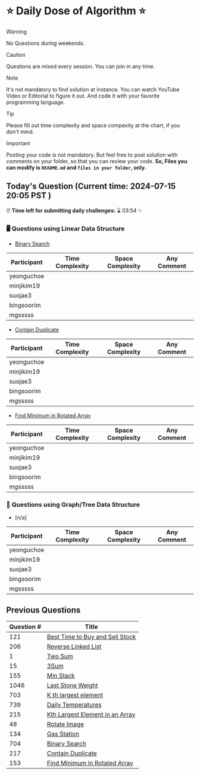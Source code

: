 # ⭐ Daily Dose of Algorithm ⭐
> [!WARNING]
> No Questions during weekends.

> [!CAUTION]
> Questions are mixed every session. You can join in any time.

> [!NOTE]
> It's not mandatory to find solution at instance. You can watch YouTube Video or Editorial to figure it out. And code it with your favorite programming language.

> [!TIP]  
> Please fill out time complexity and space compexity at the chart, if you don't mind.

> [!IMPORTANT]
> Posting your code is not mandatory. But feel free to post solution with comments on your folder, so that you can review your code. **So, Files you can modify is `README.md` and `files in your folder`, only.**

## Today's Question (Current time: <!-- TIME --> 2024-07-15 20:05 PST <!-- /TIME -->)
⏰ **Time left for submitting daily challenges:** ⌛️<!-- TIME LEFT --> 03:54 <!-- /TIME LEFT --> ✨
### 🖥️ Questions using Linear Data Structure
- [Binary Search](https://leetcode.com/problems/binary-search/description/)

| Participant    | Time Complexity | Space Complexity | Any Comment |
| -------------- | --------------- | ---------------- | ----------- |
| yeonguchoe     |                 |                  |             |
| minjikim19     |                 |                  |             |
| suojae3        |                 |                  |             |
| bingsoorim     |                 |                  |             |
| mgsssss        |                 |                  |             |

- [Contain Duplicate](https://leetcode.com/problems/contains-duplicate/description/)

| Participant    | Time Complexity | Space Complexity | Any Comment |
| -------------- | --------------- | ---------------- | ----------- |
| yeonguchoe     |                 |                  |             |
| minjikim19     |                 |                  |             |
| suojae3        |                 |                  |             |
| bingsoorim     |                 |                  |             |
| mgsssss        |                 |                  |             |

- [Find Minimum in Rotated Array](https://leetcode.com/problems/find-minimum-in-rotated-sorted-array/description/)

| Participant    | Time Complexity | Space Complexity | Any Comment |
| -------------- | --------------- | ---------------- | ----------- |
| yeonguchoe     |                 |                  |             |
| minjikim19     |                 |                  |             |
| suojae3        |                 |                  |             |
| bingsoorim     |                 |                  |             |
| mgsssss        |                 |                  |             |

### 🌲 Questions using Graph/Tree Data Structure

- [n/a]

| Participant    | Time Complexity | Space Complexity | Any Comment |
| -------------- | --------------- | ---------------- | ----------- |
| yeonguchoe     |                 |                  |             |
| minjikim19     |                 |                  |             |
| suojae3        |                 |                  |             |
| bingsoorim     |                 |                  |             |
| mgsssss        |                 |                  |             |


## Previous Questions


| Question # | Title                                                                                                             |
| ---------- | ----------------------------------------------------------------------------------------------------------------- |
| 121        | [Best Time to Buy and Sell Stock](https://leetcode.com/problems/best-time-to-buy-and-sell-stock/)                 |
| 206        | [Reverse Linked List](https://leetcode.com/problems/reverse-linked-list/description/)                             |
| 1          | [Two Sum](https://leetcode.com/problems/two-sum/description/)                                                     |
| 15         | [3Sum](https://leetcode.com/problems/3sum/description/)                                                           |
| 155        | [Min Stack](https://leetcode.com/problems/min-stack/description/)                                                 |
| 1046       | [Last Stone Weight](https://leetcode.com/problems/last-stone-weight/description/)                                 |
| 703        | [K th largest element](https://leetcode.com/problems/kth-largest-element-in-a-stream/description/)                |
| 739        | [Daily Temperatures](https://leetcode.com/problems/daily-temperatures/description/)                               |
| 215        | [Kth Largest Element in an Array](https://leetcode.com/problems/kth-largest-element-in-an-array/description/)     |
| 48         | [Rotate Image](https://leetcode.com/problems/rotate-image/description/)                                           |
| 134        | [Gas Station](https://leetcode.com/problems/gas-station/description/)                                             |
| 704        | [Binary Search](https://leetcode.com/problems/binary-search/description/)                                         |
| 217        | [Contain Duplicate](https://leetcode.com/problems/contains-duplicate/description/)                                |
| 153        | [Find Minimum in Rotated Array](https://leetcode.com/problems/find-minimum-in-rotated-sorted-array/description/)  |

